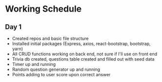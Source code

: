 # Working Schedule
## Day 1
* Created repos and basic file structure
* Installed initial packages (Express, axios, react-bootstrap, bootstrap, yarn)
* All CRUD functions working on back end, not sure if I'll use on front end
* Trivia db created, questions table created and filled out with seed data
* Timer up and running
* Random question generator up and running
* Points adding to user score upon correct answer